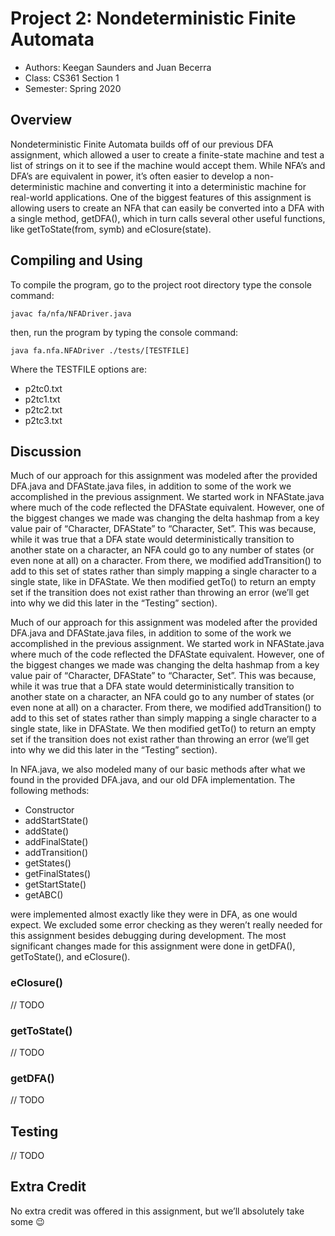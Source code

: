 # Project 2: Nondeterministic Finite Automata

* Authors: Keegan Saunders and Juan Becerra
* Class: CS361 Section 1
* Semester: Spring 2020

## Overview

Nondeterministic Finite Automata builds off of our previous DFA assignment, which allowed a user to create a finite-state machine and test a list of strings on it to see if the machine would accept them. While NFA’s and DFA’s are equivalent in power, it’s often easier to develop a non-deterministic machine and converting it into a deterministic machine for real-world applications. One of the biggest features of this assignment is allowing users to create an NFA that can easily be converted into a DFA with a single method, getDFA(), which in turn calls several other useful functions, like getToState(from, symb) and eClosure(state).

## Compiling and Using

To compile the program, go to the project root directory type the console command:

```
javac fa/nfa/NFADriver.java
```

then, run the program by typing the console command:

```
java fa.nfa.NFADriver ./tests/[TESTFILE]
```

Where the TESTFILE options are:
- p2tc0.txt
- p2tc1.txt
- p2tc2.txt
- p2tc3.txt

## Discussion

Much of our approach for this assignment was modeled after the provided DFA.java and DFAState.java files, in addition to some of the work we accomplished in the previous assignment. We started work in NFAState.java where much of the code reflected the DFAState equivalent. However, one of the biggest changes we made was changing the delta hashmap from a key value pair of “Character, DFAState” to “Character, Set<NFAState>”. This was because, while it was true that a DFA state would deterministically transition to another state on a character, an NFA could go to any number of states (or even none at all) on a character. From there, we modified addTransition() to add to this set of states rather than simply mapping a single character to a single state, like in DFAState. We then modified getTo() to return an empty set if the transition does not exist rather than throwing an error (we’ll get into why we did this later in the “Testing” section).

Much of our approach for this assignment was modeled after the provided DFA.java and DFAState.java files, in addition to some of the work we accomplished in the previous assignment. We started work in NFAState.java where much of the code reflected the DFAState equivalent. However, one of the biggest changes we made was changing the delta hashmap from a key value pair of “Character, DFAState” to “Character, Set<NFAState>”. This was because, while it was true that a DFA state would deterministically transition to another state on a character, an NFA could go to any number of states (or even none at all) on a character. From there, we modified addTransition() to add to this set of states rather than simply mapping a single character to a single state, like in DFAState. We then modified getTo() to return an empty set if the transition does not exist rather than throwing an error (we’ll get into why we did this later in the “Testing” section).

In NFA.java, we also modeled many of our basic methods after what we found in the provided DFA.java, and our old DFA implementation. The following methods:
-	Constructor
-	addStartState()
-	addState()
-	addFinalState()
-	addTransition()
-	getStates()
-	getFinalStates()
-	getStartState()
-	getABC()

were implemented almost exactly like they were in DFA, as one would expect. We excluded some error checking as they weren’t really needed for this assignment besides debugging during development. The most significant changes made for this assignment were done in getDFA(), getToState(), and eClosure().

### eClosure()
// TODO

### getToState()
// TODO

### getDFA()
// TODO

## Testing

// TODO

## Extra Credit

No extra credit was offered in this assignment, but we’ll absolutely take some 😉
